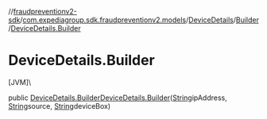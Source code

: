 //[fraudpreventionv2-sdk](../../../../index.md)/[com.expediagroup.sdk.fraudpreventionv2.models](../../index.md)/[DeviceDetails](../index.md)/[Builder](index.md)/[DeviceDetails.Builder](-device-details.-builder.md)

# DeviceDetails.Builder

[JVM]\

public [DeviceDetails.Builder](index.md)[DeviceDetails.Builder](-device-details.-builder.md)([String](https://docs.oracle.com/javase/8/docs/api/java/lang/String.html)ipAddress, [String](https://docs.oracle.com/javase/8/docs/api/java/lang/String.html)source, [String](https://docs.oracle.com/javase/8/docs/api/java/lang/String.html)deviceBox)
